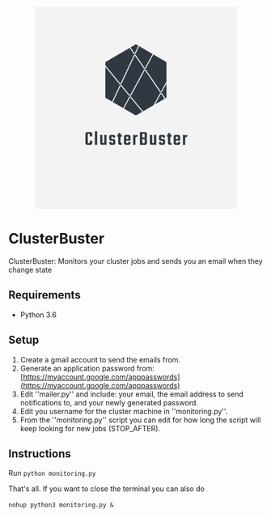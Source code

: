 <p align="center">
	<img src="./logo.png" width="400" height="400">
</p>

# ClusterBuster
ClusterBuster: Monitors your cluster jobs and sends you an email when they change state

## Requirements
* Python 3.6

## Setup
1. Create a gmail account to send the emails from. 
2. Generate an application password from: [https://myaccount.google.com/apppasswords](https://myaccount.google.com/apppasswords)
3. Edit ''mailer.py'' and include: your email, the email address to send notifications to, and your newly generated password.
4. Edit you username for the cluster machine in ''monitoring.py''.
5. From the ''monitoring.py'' script you can edit for how long the script will keep looking for new jobs (STOP_AFTER).


## Instructions
Run ```python monitoring.py```

That's all. If you want to close the terminal you can also do 

```nohup python3 monitoring.py &```
